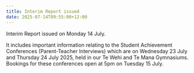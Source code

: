 ```yaml
---
title: Interim Report issued
date: 2025-07-14T09:55:00+12:00
---
```

Interim Report issued on Monday 14 July.

It includes important information relating to the Student Achievement Conferences (Parent-Teacher Interviews) which are on Wednesday 23 July and Thursday 24 July 2025, held in our Te Wehi and Te Mana Gymnasiums.  Bookings for these conferences open at 5pm on Tuesday 15 July.
